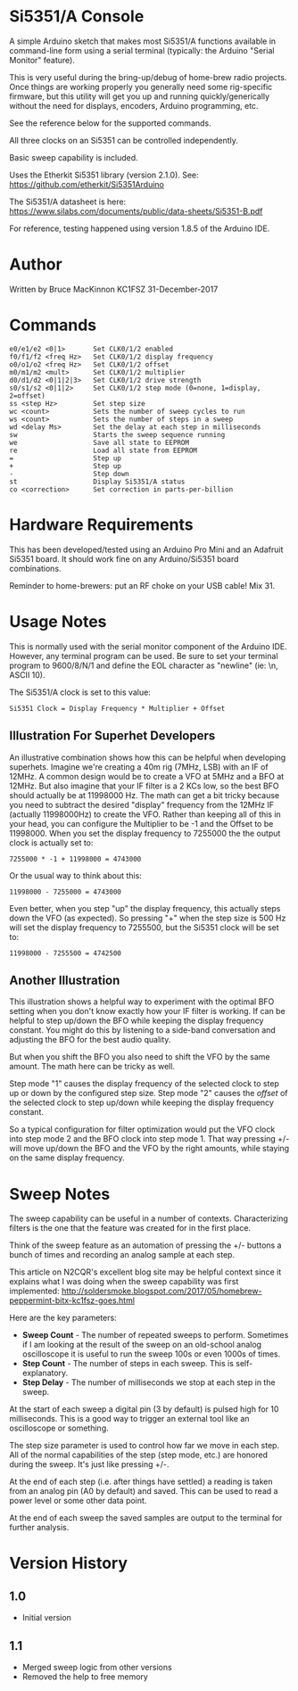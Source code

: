 Si5351/A Console
================

A simple Arduino sketch that makes most Si5351/A functions available in
command-line form using a serial terminal (typically: the Arduino "Serial Monitor"
feature).  

This is very useful during the bring-up/debug of home-brew radio projects.  Once
things are working properly you generally need some rig-specific firmware, but this
utility will get you up and running quickly/generically without the need for
displays, encoders, Arduino programming, etc.

See the reference below for the supported commands.

All three clocks on an Si5351 can be controlled independently.

Basic sweep capability is included.

Uses the Etherkit Si5351 library (version 2.1.0).  See: https://github.com/etherkit/Si5351Arduino

The Si5351/A datasheet is here: https://www.silabs.com/documents/public/data-sheets/Si5351-B.pdf

For reference, testing happened using version 1.8.5 of the Arduino IDE.

Author
======

Written by Bruce MacKinnon KC1FSZ
31-December-2017

Commands
========

    e0/e1/e2 <0|1>       Set CLK0/1/2 enabled
    f0/f1/f2 <freq Hz>   Set CLK0/1/2 display frequency
    o0/o1/o2 <freq Hz>   Set CLK0/1/2 offset
    m0/m1/m2 <mult>      Set CLK0/1/2 multiplier
    d0/d1/d2 <0|1|2|3>   Set CLK0/1/2 drive strength
    s0/s1/s2 <0|1|2>     Set CLK0/1/2 step mode (0=none, 1=display, 2=offset)
    ss <step Hz>         Set step size
    wc <count>           Sets the number of sweep cycles to run
    ws <count>           Sets the number of steps in a sweep
    wd <delay Ms>        Set the delay at each step in milliseconds
    sw                   Starts the sweep sequence running
    we                   Save all state to EEPROM
    re                   Load all state from EEPROM
    =                    Step up
    +                    Step up  
    -                    Step down
    st                   Display Si5351/A status
    co <correction>      Set correction in parts-per-billion

Hardware Requirements
=====================

This has been developed/tested using an Arduino Pro Mini and an Adafruit
Si5351 board.  It should work fine on any Arduino/Si5351 board combinations.

Reminder to home-brewers: put an RF choke on your USB cable! Mix 31.

Usage Notes
===========

This is normally used with the serial monitor component of the Arduino IDE.  However,
any terminal program can be used. Be sure to set your terminal program to
9600/8/N/1 and define the EOL character as "newline" (ie: \n, ASCII 10).

The Si5351/A clock is set to this value:

    Si5351 Clock = Display Frequency * Multiplier + Offset

Illustration For Superhet Developers
------------------------------------
An illustrative combination shows how this can be helpful when developing
superhets.  Imagine we're creating a 40m rig (7MHz, LSB) with an IF of 12MHz. A
common design would be to create a VFO at 5MHz and a BFO at 12MHz.  But also
imagine that your IF filter is a 2 KCs low, so the best BFO should actually be
at 11998000 Hz. The math can get a bit tricky because you need to subtract the
desired "display" frequency from the 12MHz IF (actually 11998000Hz) to create
the VFO.  Rather than keeping all of this in your head, you can configure the
Multiplier to be -1 and the Offset to be 11998000.  When you set the display
frequency to 7255000 the the output clock is actually set to:

    7255000 * -1 + 11998000 = 4743000

Or the usual way to think about this:

    11998000 - 7255000 = 4743000

Even better, when you step "up" the display frequency, this actually steps
down the VFO (as expected).  So pressing "+" when the step size is 500 Hz will
set the display frequency to 7255500, but the Si5351 clock will be set to:

    11998000 - 7255500 = 4742500

Another Illustration
--------------------
This illustration shows a helpful way to experiment with the optimal
BFO setting when you don't know exactly how your IF filter is working.
If can be helpful to step up/down the BFO while keeping the display frequency
constant.  You might do this by listening to a side-band conversation and
adjusting the BFO for the best audio quality.

But when you shift the BFO you also need to shift the VFO by the same
amount.  The math here can be tricky as well.  

Step mode "1" causes the display frequency of the selected clock to step
up or down by the configured step size.  Step mode "2" causes the *offset*
of the selected clock to step up/down while keeping the display frequency
constant.

So a typical configuration for filter optimization would put the VFO clock
into step mode 2 and the BFO clock into step mode 1.  That way pressing +/-
will move up/down the BFO and the VFO by the right amounts, while staying
on the same display frequency.  

Sweep Notes
===========

The sweep capability can be useful in a number of contexts.  Characterizing
filters is the one that the feature was created for in the first
place.

Think of the sweep feature as an automation of pressing the +/- buttons a
bunch of times and recording an analog sample at each step.  

This article on N2CQR's excellent blog site may be helpful context since it
explains what I was doing when the sweep capability was first implemented: http://soldersmoke.blogspot.com/2017/05/homebrew-peppermint-bitx-kc1fsz-goes.html

Here are the key parameters:

* **Sweep Count** - The number of repeated sweeps to perform.  Sometimes if I
am looking at the result of the sweep on an old-school analog oscilloscope it
is useful to run the sweep 100s or even 1000s of times.
* **Step Count** - The number of steps in each sweep.  This is self-explanatory.
* **Step Delay** - The number of milliseconds we stop at each step in the sweep.

At the start of each sweep a digital pin (3 by default) is pulsed high for
10 milliseconds.  This is a good way to trigger an external tool like an
oscilloscope or something.

The step size parameter is used to control how far we move in each step.  All
of the normal capabilities of the step (step mode, etc.) are honored during the
sweep.  It's just like pressing +/-.

At the end of each step (i.e. after things have settled) a reading is taken
from an analog pin (A0 by default) and saved. This can be used to read a
power level or some other data point.

At the end of each sweep the saved samples are output to the terminal for
further analysis.  

Version History
==============
1.0
---
* Initial version

1.1
---
* Merged sweep logic from other versions
* Removed the help to free memory
